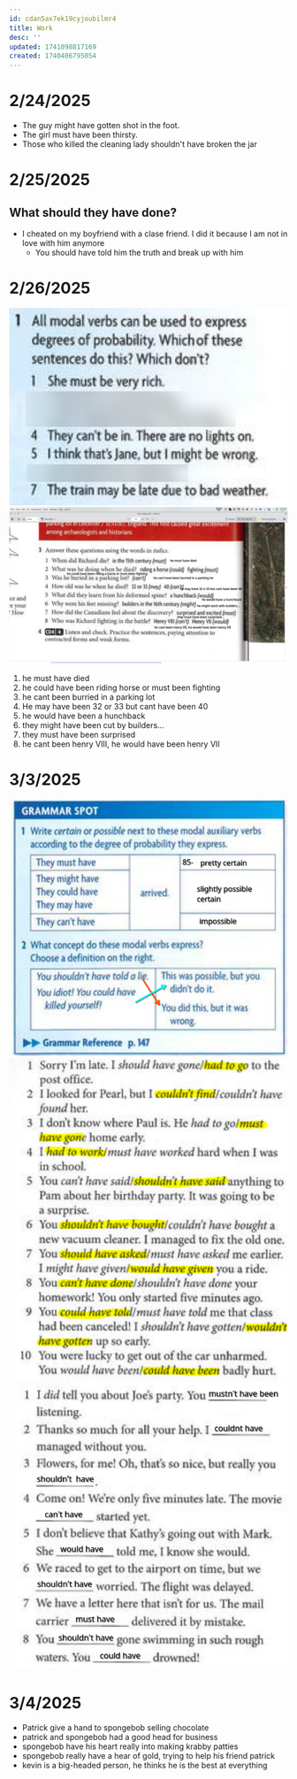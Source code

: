 ```yaml
---
id: cdan5ax7ek19cyjoubilmr4
title: Work
desc: ''
updated: 1741098817169
created: 1740406795054
---
```

# 2/24/2025
- The guy might have gotten shot in the foot.
- The girl must have been thirsty.
- Those who killed the cleaning lady shouldn't have broken the jar

# 2/25/2025
## What should they have done?
- I cheated on my boyfriend with a clase friend. I did it because I am not in love with him anymore
  - You should have told him the truth and break up with him

# 2/26/2025
![alt text](image-55.png)
![alt text](image-56.png)
1. he must have died
2. he could have been riding horse or must been fighting
3. he cant been burried in a parking lot
4. He may have been 32 or 33 but cant have been 40
5. he would have been a hunchback
6. they might have been cut by builders...
7. they must have been surprised
8. he cant been henry VIII, he would have been henry VII

# 3/3/2025
![alt text](image-57.png)
![alt text](image-58.png)
![alt text](image-59.png)

# 3/4/2025
- Patrick give a hand to spongebob selling chocolate
- patrick and spongebob had a good head for business
- spongebob have his heart really into making krabby patties
- spongebob really have a hear of gold, trying to help his friend patrick
- kevin is a big-headed person, he thinks he is the best at everything